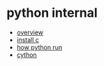 # python internal

- [overview](./overview)
- [install c](https://github.com/gaoxinge/something/tree/master/learn%20python/python%20internal/install%20c)
- [how python run](https://github.com/gaoxinge/something/tree/master/learn%20python/python%20internal/how%20python%20run)
- [cython](https://github.com/gaoxinge/something/tree/master/learn%20python/python%20internal/cython)
